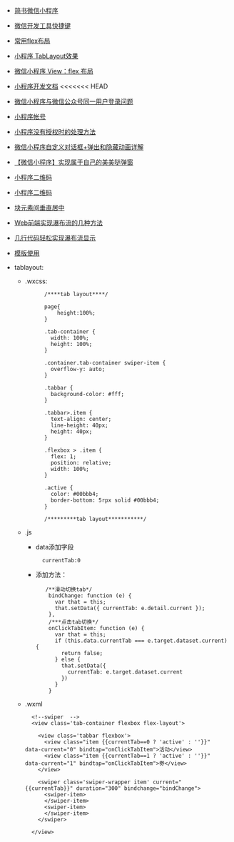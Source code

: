 * [简书微信小程序](https://www.jianshu.com/p/aaef5ceb3936)
* [微信开发工具快捷键](http://blog.csdn.net/harryword/article/details/53643042)
* [常用flex布局](https://www.cnblogs.com/sun8134/p/6395947.html)
* [小程序 TabLayout效果](http://blog.csdn.net/qq_31383345/article/details/52900835)
* [微信小程序 View：flex 布局](https://www.cnblogs.com/sun8134/p/6395947.html)
* [小程序开发文档](https://www.w3cschool.cn/weixinapp/)
<<<<<<< HEAD
* [微信小程序与微信公众号同一用户登录问题](http://blog.csdn.net/dingjianmin/article/details/75137934)
* [小程序帐号](https://mp.weixin.qq.com/wxopen/initprofile?action=home&lang=zh_CN&token=837925189)
* [小程序没有授权时的处理方法](http://blog.csdn.net/a49220824/article/details/73662360)
* [微信小程序自定义对话框+弹出和隐藏动画详解](http://blog.csdn.net/pcaxb/article/details/56276180)
* [【微信小程序】实现属于自己的美美哒弹窗](http://blog.csdn.net/m549393829/article/details/77996153)
* [小程序二维码](http://blog.csdn.net/sinat_17775997/article/details/53608479)
* [小程序二维码](http://www.ifanr.com/minapp/823595)
* [块元素间垂直居中](https://www.cnblogs.com/ivyfu/p/6772374.html)
* [Web前端实现瀑布流的几种方法](https://www.jianshu.com/p/d4ca937c6f96?from=jiantop.com)
* [几行代码轻松实现瀑布流显示](https://segmentfault.com/a/1190000007395881)
* [模版使用](http://blog.csdn.net/u013778905/article/details/59646241)

* tablayout:
	* .wxcss:	
	
				/****tab layout****/
				
				page{
					height:100%;
				}					

				.tab-container {
				  width: 100%;
				  height: 100%;
				}
				
				.container.tab-container swiper-item {
				  overflow-y: auto;
				}
				
				.tabbar {
				  background-color: #fff;
				}
				
				.tabbar>.item {
				  text-align: center;
				  line-height: 40px;
				  height: 40px; 
				}
				
				.flexbox > .item {
				  flex: 1;
				  position: relative;
				  width: 100%;
				}
				
				.active {
				  color: #00bbb4;
				  border-bottom: 5rpx solid #00bbb4;
				}
				
				/*********tab layout***********/
	* .js
		* data添加字段 
 
				currentTab:0
		* 添加方法：
			
				 /**滑动切换tab*/
				  bindChange: function (e) {
				    var that = this;
				    that.setData({ currentTab: e.detail.current });
				  },
				  /***点击tab切换*/
				  onClickTabItem: function (e) {
				    var that = this;
				    if (this.data.currentTab === e.target.dataset.current) {
				      return false;
				    } else {
				      that.setData({
				        currentTab: e.target.dataset.current
				      })
				    }
				  }

	* .wxml
			
			<!--swiper  -->
			<view class='tab-container flexbox flex-layout'>
			
			  <view class='tabbar flexbox'>
			    <view class="item {{currentTab==0 ? 'active' : ''}}" data-current="0" bindtap="onClickTabItem">活动</view>
			    <view class="item {{currentTab==1 ? 'active' : ''}}" data-current="1" bindtap="onClickTabItem">劵</view>
			  </view>
			
			  <swiper class='swiper-wrapper item' current="{{currentTab}}" duration="300" bindchange="bindChange">
			    <swiper-item>
			    </swiper-item>
			    <swiper-item>
			    </swiper-item>
			  </swiper>
			
			</view>
